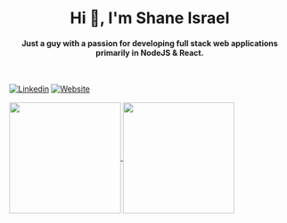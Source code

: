 <h1 align="center">Hi 👋, I'm Shane Israel </h1>
<h4 align="center">Just a guy with a passion for developing full stack web applications primarily in NodeJS & React.</h3>
<!---
<h1 style="margin-top: 16px;" />
<h3 align="center">I am currently open to new opportunities!</h3>
--->
<div style="margin-top: 48px;" />

<h1 align="center"></h1>

[![Linkedin](https://img.shields.io/badge/LinkedIn-0077B5?style=for-the-badge&logo=linkedin&logoColor=white)](https://www.linkedin.com/in/shane-israel-3a685ba1/)
[![Website](https://img.shields.io/website?down_color=red&down_message=offline&style=for-the-badge&up_color=green&up_message=up&url=https%3A%2F%2Fshaneisrael.dev)](https://shaneisrael.dev)

<div style="margin-top: 16px;" />

<a href="https://shaneisrael.dev">
  <img height=200 align="center" src="https://github-readme-stats.vercel.app/api?username=ShaneIsrael&theme=one_dark_pro&show_icons=true" />
</a>
<a href="https://shaneisrael.dev">
  <img height=200 align="center" src="https://github-readme-stats.vercel.app/api/top-langs?username=ShaneIsrael&layout=compact&langs_count=8&card_width=320&theme=one_dark_pro" />
</a>
